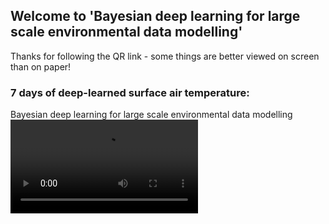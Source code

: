 ## Welcome to 'Bayesian deep learning for large scale environmental data modelling'

Thanks for following the QR link - some things are better viewed on screen than on paper!

###  7 days of deep-learned surface air temperature:

Bayesian deep learning for large scale environmental data modelling
![image](SRFC_AIR_TMPR_696k_gauss_uniform_network_86_animation_WOW_robust_v2_2020_11_06-2020_11_12.mp4)

